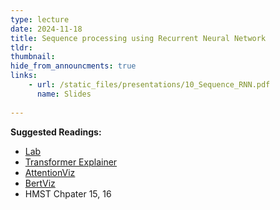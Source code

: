 ```yaml
---
type: lecture
date: 2024-11-18
title: Sequence processing using Recurrent Neural Network
tldr: 
thumbnail: 
hide_from_announcments: true
links: 
    - url: /static_files/presentations/10_Sequence_RNN.pdf
      name: Slides
      
---
```

**Suggested Readings:**
- [Lab](https://github.com/phonchi/nsysu-math608/blob/master/static_files/presentations/10_Recurrent_Neural_Networks.ipynb)
- [Transformer Explainer](https://transformer.realcat.top/)
- [AttentionViz](https://catherinesyeh.github.io/attn-docs/)
- [BertViz](https://github.com/jessevig/bertviz)
- HMST Chpater 15, 16
